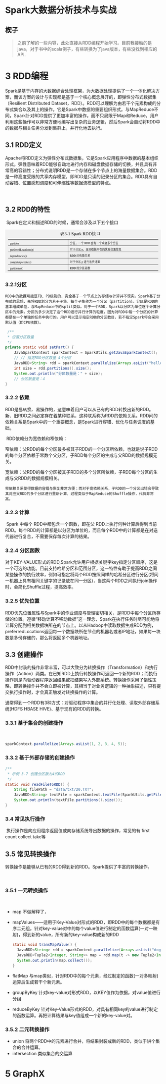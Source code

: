 # Spark大数据分析技术与实战

## 楔子

> 之前了解的一些内容，此处直接从RDD编程开始学习。目前我接触的是java，对于书中的scala例子，有些转换为了java版本，有些没找到相应的API.



# 3 RDD编程

​	Spark是基于内存的大数据综合处理框架，为大数据处理提供了一个一体化解决方案，而该方案的设计与实现都是基于一个核心概念展开的，即弹性分布式数据集（Resilient Distributed Dataset，RDD）。RDD可以理解为由若干个元素构成的分布式集合以及其上的操作，它是Spark中数据的重要组织形式。与MapReduce不同，Spark针对RDD提供了更加丰富的操作，而不只局限于Map和Reduce，用户利用这些操作可以非常方便地编写出复杂的业务逻辑，然后Spark会自动将RDD中的数据与相关任务分发到集群上，并行化地去执行。



## 3.1 RDD定义

​	Apache将RDD定义为弹性分布式数据集，它是Spark应用程序中数据的基本组织形式。弹性意味着RDD能够自动地进行内存和磁盘数据存储的切换，并且具有非常高的容错性；分布式说明RDD是一个存储在多个节点上的海量数据集合。RDD是一种高度受限的共享内存模型，即RDD是只读的记录分区的集合。RDD具有自动容错、位置感知调度和可伸缩性等数据流模型的特点。

​	

## 3.2 RDD的特性

​	Spark在定义和描述RDD的时候，通常会涉及以下五个接口

![](A_Spark大数据/3.2.1.png)

### 3.2.1分区

 	RDD中的数据可能是TB、PB级别的，完全基于一个节点上的存储与计算并不现实。Spark基于分布式的思想，先将RDD划分为若干子集，每个子集称为一个分区（partition）。分区是RDD的基本组成单位，与MapReduce中的split类似。对于一个RDD，Spark以分区为单位逐个计算分区中的元素。分区的多少决定了这个RDD进行并行计算的粒度，因为对RDD中每一个分区的计算都是在一个单独的任务中执行的。用户可以显示指定RDD的分区数目，若不指定Spark将会采用默认值（即CPU核数）。

```java
 /**
 * 设置分区数量
 */
private static void setPart() {
	JavaSparkContext sparkContext = SparkUtils.getJavaSparkContext();
	// // 指定RDD分区数量 4个分区
	JavaRDD<String> rdd = sparkContext.parallelize(Arrays.asList("hello", "spark"), 4);
	int size = rdd.partitions().size();
	System.out.println("分区数量是：" + size);
	// 分区数量是：4
}

```



### 3.2.2 依赖

​	RDD是易转换、易操作的，这意味着用户可以从已有的RDD转换出新的RDD。新、旧RDD之间必定存在着某种联系，这种联系称为RDD的依赖关系。RDD间的依赖关系是Spark中的一个重要概念，是Spark进行容错、优化与任务调度的基础。

​	RDD依赖分为宽依赖和窄依赖：

​	窄依赖：父RDD的每个分区最多被其子RDD的一个分区所依赖，也就是说子RDD的每个分区依赖于常数个父分区，子RDD每个分区的生成与父RDD的数据规模无关。

​	宽依赖：父RDD的每个分区被其子RDD的多个分区所依赖，子RDD每个分区的生成与父RDD的数据规模相关。

​	`窄依赖关系使得数据的容错与恢复非常方便；而对于宽依赖关系，子RDD的一个分区出错会导致其对应父RDD的多个分区进行重新计算，过程类似于MapReduce的Shuffle操作，代价非常高。`



### 3.2.3 计算

​	Spark 中每个 RDD中都包含一个函数，即在父 RDD上执行何种计算后得到当前 RDD。每个RDD的计算都是以分区为单位的，而且每个RDD中的计算都是在对迭代器进行复合，不需要保存每次计算的结果。



### 3.2.4 分区函数

​	对于KEY-VALUE形式的RDD,Spark允许用户根据关键字key指定分区顺序，这是一个可选的功能。目前支持哈希分区和范围分区，这一特性有助于提高RDD之间某些操作的执行效率，例如可指定将两个RDD按照同样的哈希分区进行分区(将同一机器上具有相同关键字的记录放在同一分区)，当这两个RDD之间执行join操作时，会简化Shuffle过程，提高效率。

### 3.2.5 优先位置

​	RDD优先位置属性与Spark中的作业调度与管理密切相关，是RDD中每个分区所存储的位置。遵循“移动计算不移动数据”这一理念，Spark在执行任务时尽可能地将计算分配到相关数据块所在的节点上。以从Hadoop中读取数据生成RDD为例，preferredLocations返回每一个数据块所在节点的机器名或者IP地址，如果每一块数是多份存储的，那么将返回多个机器地址。

## 3.3 创建操作

​	RDD中封装的操作非常丰富，可以大致分为转换操作（Transformation）和执行操作（Action）两类。在已知RDD上执行转换操作可返回一个新的RDD；而执行操作则是向驱动器程序返回结果或把结果写入外部系统。转换操作采用了惰性策略，即转换操作并不会立即被计算，其相当于对业务逻辑的一种抽象描述，只有提交执行操作时，才会真正触发对转换操作的计算。

​	通常得到一个RDD有3种方式：对驱动程序中集合的并行化处理、读取外部存储系统(HDFS HBASE HIVE)、基于现有的RDD的转换。



### 3.3.1 基于集合的创建操作

​	 

```java
sparkContext.parallelize(Arrays.asList(1, 2, 3, 4, 5));
```



### 3.3.2 基于外部存储的创建操作

```java
/**
 * 示例 3-7 创建分区数为4的RDD
 */
static void readFileToRDD() {
	String filePath = "data/txt/20.TXT";
	JavaRDD<String> textFile = sparkContext.textFile(SparkUtils.getFilePath(filePath), 4);
	System.out.println(textFile.partitions().size());
}

```

### 3.4 常见执行操作

​	执行操作是向应用程序返回值或向存储系统导出数据的操作，常见的有 first  count collect take等

## 3.5 常见转换操作

​	转换操作是能够从已有的RDD得到新的RDD。Spark提供了丰富的转换操作。

​	

### 3.5.1 一元转换操作

​	

- map 不做解释了，

- mapValues——适用于Key-Value对形式的RDD，即RDD中的每个数据都是有序二元组。针对key-value对中的每个value值进行制定的函数运算(一对一映射)，得到新的value，所有新的key-value构成新的RDD



  ```java
  static void transMapValue() {
  	JavaRDD<String> rdd = sparkContext.parallelize(Arrays.asList("dog", "tiger", "loin", "cat", "panther", "eagle"));
  	JavaRDD<Tuple2<Integer, String>> map = rdd.map(t -> new Tuple2<Integer, String>(t.length(), t));
  	System.out.println(map.collect());
  }
  ```


- flatMap 与map类似，针对RDD中的每个元素，经过制定的函数(一对多映射)运算后生成若干个新元素。



- groupByKey 针对key-value对形式RDD，以KEY值作为依据，对value值进行分组
- reduceByKey 针对Key-Value形式的RDD，对具有相同key的value进行制定的函数运算。再把计算结果与key值组成一个新的key-value对。



### 3.5.2 二元转换操作

- union 将两个RDD中的元素进行合并，将结果封装成新的RDD，类似于讲个集合的合并运算。
- intersection 类似集合的交运算







# 5 GraphX

​	